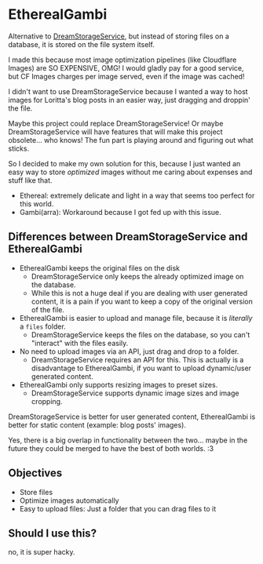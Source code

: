 # EtherealGambi

Alternative to [DreamStorageService](https://github.com/PerfectDreams/DreamStorageService), but instead of storing files on a database, it is stored on the file system itself.

I made this because most image optimization pipelines (like Cloudflare Images) are SO EXPENSIVE, OMG! I would gladly pay for a good service, but CF Images charges per image served, even if the image was cached!

I didn't want to use DreamStorageService because I wanted a way to host images for Loritta's blog posts in an easier way, just dragging and droppin' the file.

Maybe this project could replace DreamStorageService! Or maybe DreamStorageService will have features that will make this project obsolete... who knows! The fun part is playing around and figuring out what sticks.

So I decided to make my own solution for this, because I just wanted an easy way to store *optimized* images without me caring about expenses and stuff like that.

* Ethereal: extremely delicate and light in a way that seems too perfect for this world.
* Gambi(arra): Workaround because I got fed up with this issue.

## Differences between DreamStorageService and EtherealGambi

* EtherealGambi keeps the original files on the disk
    * DreamStorageService only keeps the already optimized image on the database.
    * While this is not a huge deal if you are dealing with user generated content, it is a pain if you want to keep a copy of the original version of the file.
* EtherealGambi is easier to upload and manage file, because it is *literally* a `files` folder.
    * DreamStorageService keeps the files on the database, so you can't "interact" with the files easily.
* No need to upload images via an API, just drag and drop to a folder.
    * DreamStorageService requires an API for this. This is actually is a disadvantage to EtherealGambi, if you want to upload dynamic/user generated content.
* EtherealGambi only supports resizing images to preset sizes.
    * DreamStorageService supports dynamic image sizes and image cropping.

DreamStorageService is better for user generated content, EtherealGambi is better for static content (example: blog posts' images).

Yes, there is a big overlap in functionality between the two... maybe in the future they could be merged to have the best of both worlds. :3

## Objectives

* Store files
* Optimize images automatically
* Easy to upload files: Just a folder that you can drag files to it

## Should I use this?

no, it is super hacky.